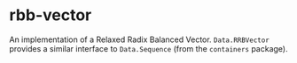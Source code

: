 # rbb-vector

An implementation of a Relaxed Radix Balanced Vector. `Data.RRBVector` provides a similar interface to `Data.Sequence` (from the `containers` package).
